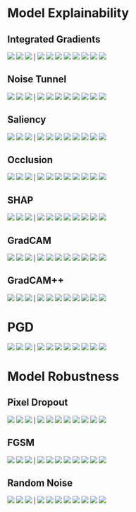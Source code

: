 
# Model Explainability

## Integrated Gradients

![](output_images/ig/ball_852.jpeg) ![](output_images/ig/cat_285.jpeg) ![](output_images/ig/helmet_518.jpeg) |  ![](output_images/ig/keyboard_508.jpeg) ![](output_images/ig/monitor_664.jpeg) ![](output_images/ig/mouse_673.jpeg) ![](output_images/ig/notebook_681.jpeg) ![](output_images/ig/sunglasses_837.jpeg) ![](output_images/ig/wallclock_892.jpeg) ![](output_images/ig/wallet_893.jpeg) ![](output_images/ig/waterbottle_898.jpeg)

## Noise Tunnel

![](output_images/nt/ball_852.jpeg) ![](output_images/nt/cat_285.jpeg) ![](output_images/nt/helmet_518.jpeg) |  ![](output_images/nt/keyboard_508.jpeg) ![](output_images/nt/monitor_664.jpeg) ![](output_images/nt/mouse_673.jpeg) ![](output_images/nt/notebook_681.jpeg) ![](output_images/nt/sunglasses_837.jpeg) ![](output_images/nt/wallclock_892.jpeg) ![](output_images/nt/wallet_893.jpeg) ![](output_images/nt/waterbottle_898.jpeg)

## Saliency

![](output_images/sal/ball_852.jpeg) ![](output_images/sal/cat_285.jpeg) ![](output_images/sal/helmet_518.jpeg) |  ![](output_images/sal/keyboard_508.jpeg) ![](output_images/sal/monitor_664.jpeg) ![](output_images/sal/mouse_673.jpeg) ![](output_images/sal/notebook_681.jpeg) ![](output_images/sal/sunglasses_837.jpeg) ![](output_images/sal/wallclock_892.jpeg) ![](output_images/sal/wallet_893.jpeg) ![](output_images/sal/waterbottle_898.jpeg)

## Occlusion

![](output_images/occlusion/ball_852.jpeg) ![](output_images/occlusion/cat_285.jpeg) ![](output_images/occlusion/helmet_518.jpeg) |  ![](output_images/occlusion/keyboard_508.jpeg) ![](output_images/occlusion/monitor_664.jpeg) ![](output_images/occlusion/mouse_673.jpeg) ![](output_images/occlusion/notebook_681.jpeg) ![](output_images/occlusion/sunglasses_837.jpeg) ![](output_images/occlusion/wallclock_892.jpeg) ![](output_images/occlusion/wallet_893.jpeg) ![](output_images/occlusion/waterbottle_898.jpeg)

## SHAP

![](output_images/shap/ball_852.jpeg) ![](output_images/shap/cat_285.jpeg) ![](output_images/shap/helmet_518.jpeg) |  ![](output_images/shap/keyboard_508.jpeg) ![](output_images/shap/monitor_664.jpeg) ![](output_images/shap/mouse_673.jpeg) ![](output_images/shap/notebook_681.jpeg) ![](output_images/shap/sunglasses_837.jpeg) ![](output_images/shap/wallclock_892.jpeg) ![](output_images/shap/wallet_893.jpeg) ![](output_images/shap/waterbottle_898.jpeg)

## GradCAM

![](output_images/gc/ball_852.jpeg) ![](output_images/gc/cat_285.jpeg) ![](output_images/gc/helmet_518.jpeg) |  ![](output_images/gc/keyboard_508.jpeg) ![](output_images/gc/monitor_664.jpeg) ![](output_images/gc/mouse_673.jpeg) ![](output_images/gc/notebook_681.jpeg) ![](output_images/gc/sunglasses_837.jpeg) ![](output_images/gc/wallclock_892.jpeg) ![](output_images/gc/wallet_893.jpeg) ![](output_images/gc/waterbottle_898.jpeg)

## GradCAM++

![](output_images/gcpp/ball_852.jpeg) ![](output_images/gcpp/cat_285.jpeg) ![](output_images/gcpp/helmet_518.jpeg) |  ![](output_images/gcpp/keyboard_508.jpeg) ![](output_images/gcpp/monitor_664.jpeg) ![](output_images/gcpp/mouse_673.jpeg) ![](output_images/gcpp/notebook_681.jpeg) ![](output_images/gcpp/sunglasses_837.jpeg) ![](output_images/gcpp/wallclock_892.jpeg) ![](output_images/gcpp/wallet_893.jpeg) ![](output_images/gcpp/waterbottle_898.jpeg)


# PGD

![](output_images/pgd/ball_852.jpeg) ![](output_images/pgd/cat_285.jpeg) ![](output_images/pgd/helmet_518.jpeg) |  ![](output_images/pgd/keyboard_508.jpeg) ![](output_images/pgd/monitor_664.jpeg) ![](output_images/pgd/mouse_673.jpeg) ![](output_images/pgd/notebook_681.jpeg) ![](output_images/pgd/sunglasses_837.jpeg) ![](output_images/pgd/wallclock_892.jpeg) ![](output_images/pgd/wallet_893.jpeg) ![](output_images/pgd/waterbottle_898.jpeg)

# Model Robustness

## Pixel Dropout
![](output_images/pd/ball_852.jpeg) ![](output_images/pd/cat_285.jpeg) ![](output_images/pd/helmet_518.jpeg) |  ![](output_images/pd/keyboard_508.jpeg) ![](output_images/pd/monitor_664.jpeg) ![](output_images/pd/mouse_673.jpeg) ![](output_images/pd/notebook_681.jpeg) ![](output_images/pd/sunglasses_837.jpeg) ![](output_images/pd/wallclock_892.jpeg) ![](output_images/pd/wallet_893.jpeg) ![](output_images/pd/waterbottle_898.jpeg)

## FGSM
![](output_images/fgsm/ball_852.jpeg) ![](output_images/fgsm/cat_285.jpeg) ![](output_images/fgsm/helmet_518.jpeg) |  ![](output_images/fgsm/keyboard_508.jpeg) ![](output_images/fgsm/monitor_664.jpeg) ![](output_images/fgsm/mouse_673.jpeg) ![](output_images/fgsm/notebook_681.jpeg) ![](output_images/fgsm/sunglasses_837.jpeg) ![](output_images/fgsm/wallclock_892.jpeg) ![](output_images/fgsm/wallet_893.jpeg) ![](output_images/fgsm/waterbottle_898.jpeg)

## Random Noise
![](output_images/noise/ball_852.jpeg) ![](output_images/noise/cat_285.jpeg) ![](output_images/noise/helmet_518.jpeg) |  ![](output_images/noise/keyboard_508.jpeg) ![](output_images/noise/monitor_664.jpeg) ![](output_images/noise/mouse_673.jpeg) ![](output_images/noise/notebook_681.jpeg) ![](output_images/noise/sunglasses_837.jpeg) ![](output_images/noise/wallclock_892.jpeg) ![](output_images/noise/wallet_893.jpeg) ![](output_images/noise/waterbottle_898.jpeg)
